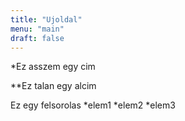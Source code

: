 ```yaml
---
title: "Ujoldal"
menu: "main"
draft: false
---
```


*Ez asszem egy cim

**Ez talan egy alcim

Ez egy felsorolas
*elem1
*elem2
*elem3
